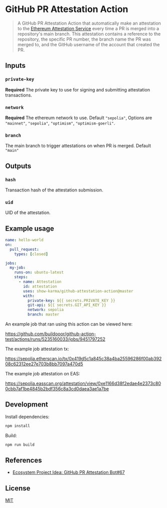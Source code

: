 # GitHub PR Attestation Action

> A GitHub PR Attestation Action that automatically make an attestation to the [Ethereum Attestation Service](https://easscan.org/) every time a PR is merged into a repository's main branch. This attestation contains a reference to the repository, the specific PR number, the branch name the PR was merged to, and the GitHub username of the account that created the PR.

## Inputs

### `private-key`

**Required** The private key to use for signing and submitting attestation transactions.

### `network`

**Required** The ethereum network to use. Default `"sepolia"`, Options are `"mainnet"`, `"sepolia"`, `"optimism"`, `"optimism-goerli"`.

### `branch`

The main branch to trigger attestations on when PR is merged. Default `"main"`

## Outputs

### `hash`

Transaction hash of the attestation submission.

### `uid`

UID of the attestation.

## Example usage

```yaml
name: hello-world
on:
  pull_request:
    types: [closed]

jobs:
  my-job:
    runs-on: ubuntu-latest
    steps:
      - name: Attestation
        id: attestation
        uses: show-karma/github-attestation-action@master
        with:
          private-key: ${{ secrets.PRIVATE_KEY }}
          git-api: ${{ secrets.GIT_API_KEY }}
          network: sepolia
          branch: master
```

An example job that ran using this action can be viewed here:

https://github.com/buildooor/github-action-test/actions/runs/5235160033/jobs/9451797252

The example job attestation tx:

https://sepolia.etherscan.io/tx/0x419d5c1a845c38a4ba25596286f00ab39208c62312ee27e703b8bb7097a470d5

The example job attestation on EAS:

https://sepolia.easscan.org/attestation/view/0xe1166d38f2edae4e2373c800cbb7af1be4845b2bdf356c8a3cd0daea3ae1a7be

## Development

Install dependencies:

```sh
npm install
```

Build:

```sh
npm run build
```

## References

- [Ecosystem Project Idea: GitHub PR Attestation Bot#67](https://github.com/orgs/ethereum-optimism/projects/31/views/4?pane=issue&itemId=29632592)

## License

[MIT](LICENSE)
